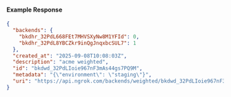 <!-- Code generated for API Clients. DO NOT EDIT. -->

#### Example Response

```json
{
  "backends": {
    "bkdhr_32PdL668FEt7MHVSXyNw8M1YFId": 0,
    "bkdhr_32PdL8YBCZkr9inQgJnqxbcSUL7": 1
  },
  "created_at": "2025-09-08T10:08:03Z",
  "description": "acme weighted",
  "id": "bkdwd_32PdLIoie967nF3mAs44gs7PQ9M",
  "metadata": "{\"environment\": \"staging\"}",
  "uri": "https://api.ngrok.com/backends/weighted/bkdwd_32PdLIoie967nF3mAs44gs7PQ9M"
}
```

